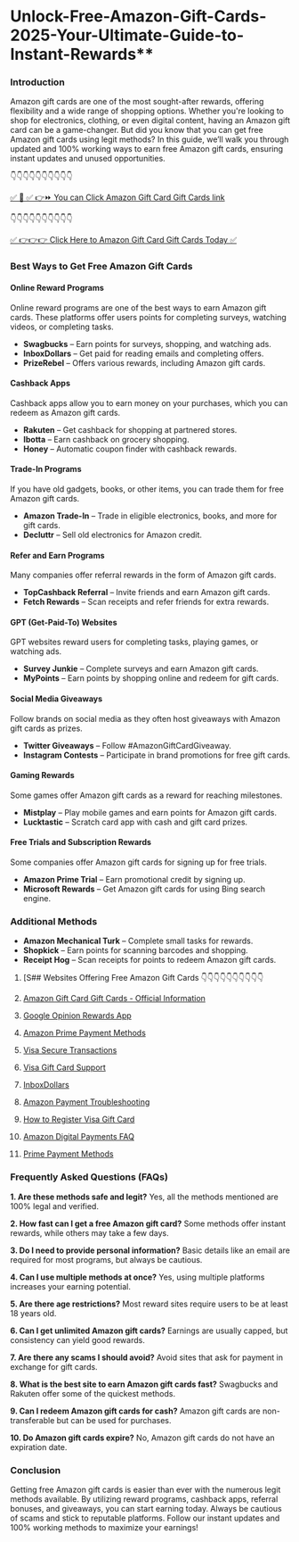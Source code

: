# Unlock-Free-Amazon-Gift-Cards-2025-Your-Ultimate-Guide-to-Instant-Rewards**

### Introduction

Amazon gift cards are one of the most sought-after rewards, offering flexibility and a wide range of shopping options. Whether you're looking to shop for electronics, clothing, or even digital content, having an Amazon gift card can be a game-changer. But did you know that you can get free Amazon gift cards using legit methods? In this guide, we’ll walk you through updated and 100% working ways to earn free Amazon gift cards, ensuring instant updates and unused opportunities.

 👇👇👇👇👇👇👇👇👇👇

[✅ 📌 ✅ 👉⏩ You can Click Amazon Gift Card Gift Cards link](https://dmfarid.com/best-amazon-gift-card/)

 👇👇👇👇👇👇👇👇👇👇

[✅ 👉👉👉 Click Here to Amazon Gift Card Gift Cards Today ✅](https://dmfarid.com/best-amazon-gift-card/)

### Best Ways to Get Free Amazon Gift Cards

#### Online Reward Programs
Online reward programs are one of the best ways to earn Amazon gift cards. These platforms offer users points for completing surveys, watching videos, or completing tasks.
- **Swagbucks** – Earn points for surveys, shopping, and watching ads.
- **InboxDollars** – Get paid for reading emails and completing offers.
- **PrizeRebel** – Offers various rewards, including Amazon gift cards.

#### Cashback Apps
Cashback apps allow you to earn money on your purchases, which you can redeem as Amazon gift cards.
- **Rakuten** – Get cashback for shopping at partnered stores.
- **Ibotta** – Earn cashback on grocery shopping.
- **Honey** – Automatic coupon finder with cashback rewards.

#### Trade-In Programs
If you have old gadgets, books, or other items, you can trade them for free Amazon gift cards.
- **Amazon Trade-In** – Trade in eligible electronics, books, and more for gift cards.
- **Decluttr** – Sell old electronics for Amazon credit.

#### Refer and Earn Programs
Many companies offer referral rewards in the form of Amazon gift cards.
- **TopCashback Referral** – Invite friends and earn Amazon gift cards.
- **Fetch Rewards** – Scan receipts and refer friends for extra rewards.

#### GPT (Get-Paid-To) Websites
GPT websites reward users for completing tasks, playing games, or watching ads.
- **Survey Junkie** – Complete surveys and earn Amazon gift cards.
- **MyPoints** – Earn points by shopping online and redeem for gift cards.

#### Social Media Giveaways
Follow brands on social media as they often host giveaways with Amazon gift cards as prizes.
- **Twitter Giveaways** – Follow #AmazonGiftCardGiveaway.
- **Instagram Contests** – Participate in brand promotions for free gift cards.

#### Gaming Rewards
Some games offer Amazon gift cards as a reward for reaching milestones.
- **Mistplay** – Play mobile games and earn points for Amazon gift cards.
- **Lucktastic** – Scratch card app with cash and gift card prizes.

#### Free Trials and Subscription Rewards
Some companies offer Amazon gift cards for signing up for free trials.
- **Amazon Prime Trial** – Earn promotional credit by signing up.
- **Microsoft Rewards** – Get Amazon gift cards for using Bing search engine.

### Additional Methods
- **Amazon Mechanical Turk** – Complete small tasks for rewards.
- **Shopkick** – Earn points for scanning barcodes and shopping.
- **Receipt Hog** – Scan receipts for points to redeem Amazon gift cards.


1. [S## Websites Offering Free Amazon Gift Cards 👇👇👇👇👇👇👇👇👇👇

1. [Amazon Gift Card Gift Cards - Official Information](https://dmfarid.com/best-amazon-gift-card/)
2. [Google Opinion Rewards App](https://dmfarid.com/best-amazon-gift-card/)
3. [Amazon Prime Payment Methods](https://dmfarid.com/best-amazon-gift-card/)
4. [Visa Secure Transactions](https://dmfarid.com/best-amazon-gift-card/)
5. [Visa Gift Card Support](https://dmfarid.com/best-amazon-gift-card/)
6. [InboxDollars](https://dmfarid.com/best-amazon-gift-card/)
7. [Amazon Payment Troubleshooting](https://dmfarid.com/best-amazon-gift-card/)
8. [How to Register Visa Gift Card](https://dmfarid.com/best-amazon-gift-card/)
9. [Amazon Digital Payments FAQ](https://dmfarid.com/best-amazon-gift-card/)
10. [Prime Payment Methods](https://dmfarid.com/best-amazon-gift-card/)
### Frequently Asked Questions (FAQs)

**1. Are these methods safe and legit?**
Yes, all the methods mentioned are 100% legal and verified.

**2. How fast can I get a free Amazon gift card?**
Some methods offer instant rewards, while others may take a few days.

**3. Do I need to provide personal information?**
Basic details like an email are required for most programs, but always be cautious.

**4. Can I use multiple methods at once?**
Yes, using multiple platforms increases your earning potential.

**5. Are there age restrictions?**
Most reward sites require users to be at least 18 years old.

**6. Can I get unlimited Amazon gift cards?**
Earnings are usually capped, but consistency can yield good rewards.

**7. Are there any scams I should avoid?**
Avoid sites that ask for payment in exchange for gift cards.

**8. What is the best site to earn Amazon gift cards fast?**
Swagbucks and Rakuten offer some of the quickest methods.

**9. Can I redeem Amazon gift cards for cash?**
Amazon gift cards are non-transferable but can be used for purchases.

**10. Do Amazon gift cards expire?**
No, Amazon gift cards do not have an expiration date.

### Conclusion
Getting free Amazon gift cards is easier than ever with the numerous legit methods available. By utilizing reward programs, cashback apps, referral bonuses, and giveaways, you can start earning today. Always be cautious of scams and stick to reputable platforms. Follow our instant updates and 100% working methods to maximize your earnings!

